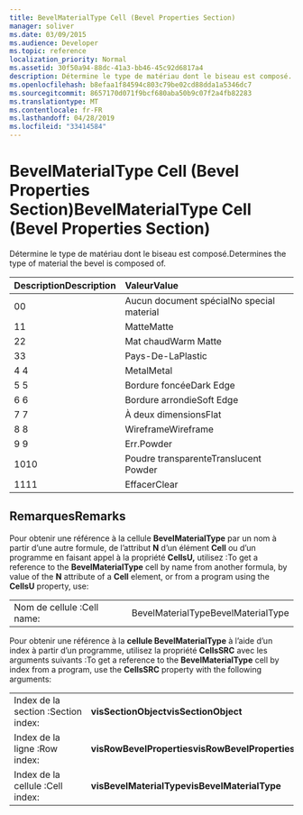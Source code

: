 ```yaml
---
title: BevelMaterialType Cell (Bevel Properties Section)
manager: soliver
ms.date: 03/09/2015
ms.audience: Developer
ms.topic: reference
localization_priority: Normal
ms.assetid: 30f50a94-88dc-41a3-bb46-45c92d6817a4
description: Détermine le type de matériau dont le biseau est composé.
ms.openlocfilehash: b8efaa1f84594c803c79be02cd88dda1a5346dc7
ms.sourcegitcommit: 8657170d071f9bcf680aba50b9c07f2a4fb82283
ms.translationtype: MT
ms.contentlocale: fr-FR
ms.lasthandoff: 04/28/2019
ms.locfileid: "33414584"
---
```

# <a name="bevelmaterialtype-cell-bevel-properties-section"></a><span data-ttu-id="9d5ae-103">BevelMaterialType Cell (Bevel Properties Section)</span><span class="sxs-lookup"><span data-stu-id="9d5ae-103">BevelMaterialType Cell (Bevel Properties Section)</span></span>

<span data-ttu-id="9d5ae-104">Détermine le type de matériau dont le biseau est composé.</span><span class="sxs-lookup"><span data-stu-id="9d5ae-104">Determines the type of material the bevel is composed of.</span></span> 
  
|<span data-ttu-id="9d5ae-105">**Description**</span><span class="sxs-lookup"><span data-stu-id="9d5ae-105">**Description**</span></span>|<span data-ttu-id="9d5ae-106">**Valeur**</span><span class="sxs-lookup"><span data-stu-id="9d5ae-106">**Value**</span></span>|
|:-----|:-----|
|<span data-ttu-id="9d5ae-107">0</span><span class="sxs-lookup"><span data-stu-id="9d5ae-107">0</span></span>  <br/> |<span data-ttu-id="9d5ae-108">Aucun document spécial</span><span class="sxs-lookup"><span data-stu-id="9d5ae-108">No special material</span></span>  <br/> |
|<span data-ttu-id="9d5ae-109">1</span><span class="sxs-lookup"><span data-stu-id="9d5ae-109">1</span></span>  <br/> |<span data-ttu-id="9d5ae-110">Matte</span><span class="sxs-lookup"><span data-stu-id="9d5ae-110">Matte</span></span>  <br/> |
|<span data-ttu-id="9d5ae-111">2</span><span class="sxs-lookup"><span data-stu-id="9d5ae-111">2</span></span>  <br/> |<span data-ttu-id="9d5ae-112">Mat chaud</span><span class="sxs-lookup"><span data-stu-id="9d5ae-112">Warm Matte</span></span>  <br/> |
|<span data-ttu-id="9d5ae-113">3</span><span class="sxs-lookup"><span data-stu-id="9d5ae-113">3</span></span>  <br/> |<span data-ttu-id="9d5ae-114">Pays-De-La</span><span class="sxs-lookup"><span data-stu-id="9d5ae-114">Plastic</span></span>  <br/> |
|<span data-ttu-id="9d5ae-115">4 </span><span class="sxs-lookup"><span data-stu-id="9d5ae-115">4</span></span>  <br/> |<span data-ttu-id="9d5ae-116">Metal</span><span class="sxs-lookup"><span data-stu-id="9d5ae-116">Metal</span></span>  <br/> |
|<span data-ttu-id="9d5ae-117">5 </span><span class="sxs-lookup"><span data-stu-id="9d5ae-117">5</span></span>  <br/> |<span data-ttu-id="9d5ae-118">Bordure foncée</span><span class="sxs-lookup"><span data-stu-id="9d5ae-118">Dark Edge</span></span>  <br/> |
|<span data-ttu-id="9d5ae-119">6 </span><span class="sxs-lookup"><span data-stu-id="9d5ae-119">6</span></span>  <br/> |<span data-ttu-id="9d5ae-120">Bordure arrondie</span><span class="sxs-lookup"><span data-stu-id="9d5ae-120">Soft Edge</span></span>  <br/> |
|<span data-ttu-id="9d5ae-121">7 </span><span class="sxs-lookup"><span data-stu-id="9d5ae-121">7</span></span>  <br/> |<span data-ttu-id="9d5ae-122">À deux dimensions</span><span class="sxs-lookup"><span data-stu-id="9d5ae-122">Flat</span></span>  <br/> |
|<span data-ttu-id="9d5ae-123">8 </span><span class="sxs-lookup"><span data-stu-id="9d5ae-123">8</span></span>  <br/> |<span data-ttu-id="9d5ae-124">Wireframe</span><span class="sxs-lookup"><span data-stu-id="9d5ae-124">Wireframe</span></span>  <br/> |
|<span data-ttu-id="9d5ae-125">9 </span><span class="sxs-lookup"><span data-stu-id="9d5ae-125">9</span></span>  <br/> |<span data-ttu-id="9d5ae-126">Err.</span><span class="sxs-lookup"><span data-stu-id="9d5ae-126">Powder</span></span>  <br/> |
|<span data-ttu-id="9d5ae-127">10</span><span class="sxs-lookup"><span data-stu-id="9d5ae-127">10</span></span>  <br/> |<span data-ttu-id="9d5ae-128">Poudre transparente</span><span class="sxs-lookup"><span data-stu-id="9d5ae-128">Translucent Powder</span></span>  <br/> |
|<span data-ttu-id="9d5ae-129">11</span><span class="sxs-lookup"><span data-stu-id="9d5ae-129">11</span></span>  <br/> |<span data-ttu-id="9d5ae-130">Effacer</span><span class="sxs-lookup"><span data-stu-id="9d5ae-130">Clear</span></span>  <br/> |
   
## <a name="remarks"></a><span data-ttu-id="9d5ae-131">Remarques</span><span class="sxs-lookup"><span data-stu-id="9d5ae-131">Remarks</span></span>

<span data-ttu-id="9d5ae-132">Pour obtenir une référence à la cellule **BevelMaterialType** par un nom à partir d’une autre formule, de l’attribut **N** d’un élément **Cell** ou d’un programme en faisant appel à la propriété **CellsU,** utilisez :</span><span class="sxs-lookup"><span data-stu-id="9d5ae-132">To get a reference to the **BevelMaterialType** cell by name from another formula, by value of the **N** attribute of a **Cell** element, or from a program using the **CellsU** property, use:</span></span> 
  
|||
|:-----|:-----|
| <span data-ttu-id="9d5ae-133">Nom de cellule :</span><span class="sxs-lookup"><span data-stu-id="9d5ae-133">Cell name:</span></span>  <br/> | <span data-ttu-id="9d5ae-134">BevelMaterialType</span><span class="sxs-lookup"><span data-stu-id="9d5ae-134">BevelMaterialType</span></span>  <br/> |
   
<span data-ttu-id="9d5ae-135">Pour obtenir une référence à la **cellule BevelMaterialType** à l’aide d’un index à partir d’un programme, utilisez la propriété **CellsSRC** avec les arguments suivants :</span><span class="sxs-lookup"><span data-stu-id="9d5ae-135">To get a reference to the **BevelMaterialType** cell by index from a program, use the **CellsSRC** property with the following arguments:</span></span> 
  
|||
|:-----|:-----|
| <span data-ttu-id="9d5ae-136">Index de la section :</span><span class="sxs-lookup"><span data-stu-id="9d5ae-136">Section index:</span></span>  <br/> |<span data-ttu-id="9d5ae-137">**visSectionObject**</span><span class="sxs-lookup"><span data-stu-id="9d5ae-137">**visSectionObject**</span></span> <br/> |
| <span data-ttu-id="9d5ae-138">Index de la ligne :</span><span class="sxs-lookup"><span data-stu-id="9d5ae-138">Row index:</span></span>  <br/> |<span data-ttu-id="9d5ae-139">**visRowBevelProperties**</span><span class="sxs-lookup"><span data-stu-id="9d5ae-139">**visRowBevelProperties**</span></span> <br/> |
| <span data-ttu-id="9d5ae-140">Index de la cellule :</span><span class="sxs-lookup"><span data-stu-id="9d5ae-140">Cell index:</span></span>  <br/> |<span data-ttu-id="9d5ae-141">**visBevelMaterialType**</span><span class="sxs-lookup"><span data-stu-id="9d5ae-141">**visBevelMaterialType**</span></span> <br/> |
   

